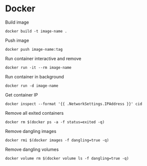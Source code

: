 Docker
======

Build image

    docker build -t image-name .

Push image

    docker push image-name:tag

Run container interactive and remove

    docker run -it --rm image-name

Run container in background

    docker run -d image-name

Get container IP

    docker inspect --format '{{ .NetworkSettings.IPAddress }}' cid

Remove all exited containers

    docker rm $(docker ps -a -f status=exited -q)

Remove dangling images

    docker rmi $(docker images -f dangling=true -q)

Remove dangling volumes 

    docker volume rm $(docker volume ls -f dangling=true -q)


